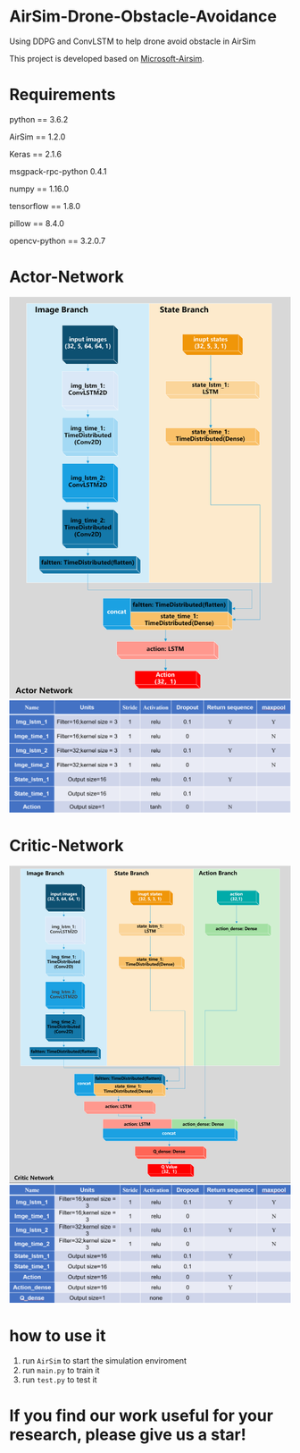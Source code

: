 # AirSim-Drone-Obstacle-Avoidance
Using DDPG and ConvLSTM to help drone avoid obstacle in AirSim

This project is developed based on [Microsoft-Airsim](https://github.com/microsoft/AirSim).

# Requirements
python == 3.6.2

AirSim == 1.2.0

Keras == 2.1.6

msgpack-rpc-python 0.4.1

numpy == 1.16.0

tensorflow == 1.8.0

pillow == 8.4.0

opencv-python == 3.2.0.7

# Actor-Network
![image](./images/actor.png)
![image](./images/actor_details.png)


# Critic-Network
![image](./images/critic.png)
![image](./images/critic_details.png)

# how to use it
1. run `AirSim` to start the simulation enviroment
2. run `main.py` to train it
3. run `test.py` to test it


# If you find our work useful for your research, please give us a star!
